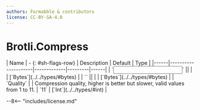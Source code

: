 ```yaml
---
authors: Formabble & contributors
license: CC-BY-SA-4.0
---
```



# Brotli.Compress

<div class="sh-parameters" markdown="1">
| Name | - {: #sh-flags-row} | Description | Default | Type |
|------|---------------------|-------------|---------|------|
| `<input>` || | | [`Bytes`](../../types/#bytes) |
| `<output>` || | | [`Bytes`](../../types/#bytes) |
| `Quality` |  | Compression quality, higher is better but slower, valid values from 1 to 11. | `11` | [`Int`](../../types/#int) |

</div>



--8<-- "includes/license.md"

